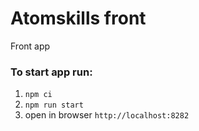 # Atomskills front

Front app

### To start app run:

1. `npm ci`
2. `npm run start`
3. open in browser `http://localhost:8282`
